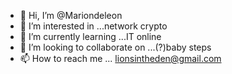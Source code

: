 - 👋 Hi, I’m @Mariondeleon
- 👀 I’m interested in ...network crypto
- 🌱 I’m currently learning ...IT online
- 💞️ I’m looking to collaborate on ...(?)baby steps
- 📫 How to reach me ... lionsintheden@gmail.com

<!---
Mariondeleon/Mariondeleon is a ✨ special ✨ repository because its `README.md` (this file) appears on your GitHub profile.
You can click the Preview link to take a look at your changes.
--->
